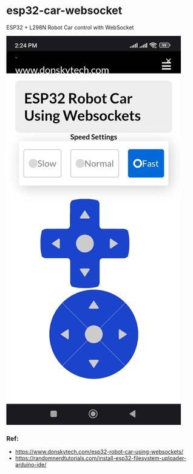 # esp32-car-websocket
ESP32 + L298N Robot Car control with WebSocket

![ESP32 Robot Car](images/esp32-car-websocket.jpg)

### Ref:
- https://www.donskytech.com/esp32-robot-car-using-websockets/
- https://randomnerdtutorials.com/install-esp32-filesystem-uploader-arduino-ide/